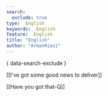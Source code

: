 ```yaml
---
search:
  exclude: true
type:  English
keywords:  English
feature:  English
title: "English"
author: "ArmanRiazi"
---
```

{ data-search-exclude }


 [[I've got some good news to deliver]]

 [[Have you got that-Q]]
